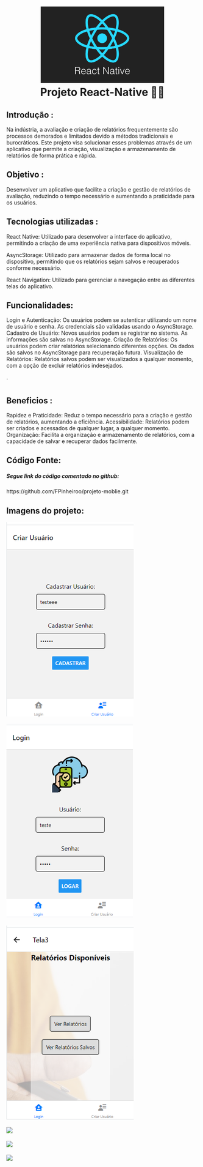 
<h1 align="center">
    <img src="/imgs_readme/react.png" height ="200px"><br>
    Projeto React-Native 👨‍💻​
</h1>
<h2>
    Introdução :
</h2>
<p>Na indústria, a avaliação e criação de relatórios frequentemente são processos demorados e limitados devido a métodos tradicionais e burocráticos. Este projeto visa solucionar esses problemas através de um aplicativo que permite a criação, visualização e armazenamento de relatórios de forma prática e rápida.</p>
<h2>
    Objetivo :
</h2>
<p>Desenvolver um aplicativo que facilite a criação e gestão de relatórios de avaliação, reduzindo o tempo necessário e aumentando a praticidade para os usuários.</p>
<h2>
    Tecnologias utilizadas :
</h2>
<p>React Native: Utilizado para desenvolver a interface do aplicativo, permitindo a criação de uma experiência nativa para dispositivos móveis.

AsyncStorage: Utilizado para armazenar dados de forma local no dispositivo, permitindo que os relatórios sejam salvos e recuperados conforme necessário.

React Navigation: Utilizado para gerenciar a navegação entre as diferentes telas do aplicativo.</p>
<h2>
    Funcionalidades:
</h2>
<p>Login e Autenticação: Os usuários podem se autenticar utilizando um nome de usuário e senha. As credenciais são validadas usando o AsyncStorage.
Cadastro de Usuário: Novos usuários podem se registrar no sistema. As informações são salvas no AsyncStorage.
Criação de Relatórios: Os usuários podem criar relatórios selecionando diferentes opções. Os dados são salvos no AsyncStorage para recuperação futura.
Visualização de Relatórios: Relatórios salvos podem ser visualizados a qualquer momento, com a opção de excluir relatórios indesejados.</p>.<h1 align="center">

<h2>
    Beneficios :
</h2>
<p>Rapidez e Praticidade: Reduz o tempo necessário para a criação e gestão de relatórios, aumentando a eficiência.
Acessibilidade: Relatórios podem ser criados e acessados de qualquer lugar, a qualquer momento.
Organização: Facilita a organização e armazenamento de relatórios, com a capacidade de salvar e recuperar dados facilmente.</p>
<h2>
    Código Fonte:
</h2>
<h5>Segue link do código comentado no github:</h5>
<p>https://github.com/FPinheiroo/projeto-moblie.git</p>

<h2>
    Imagens do projeto:
</h2>
<img src =".\imgs_readme\cadastro.png"><br><br>
<img src =".\imgs_readme\login.png"><br><br>
<img src =".\imgs_readme\tela 3.png"><br><br>
<img src =".\imgs_readme\escolha dos relatórios.png"><br><br>
<img src =".\imgs_readme\exemplo de relatório.png"><br><br>
<img src =".\imgs_readme\exemplo de relatório salvo.png"><br><br>


